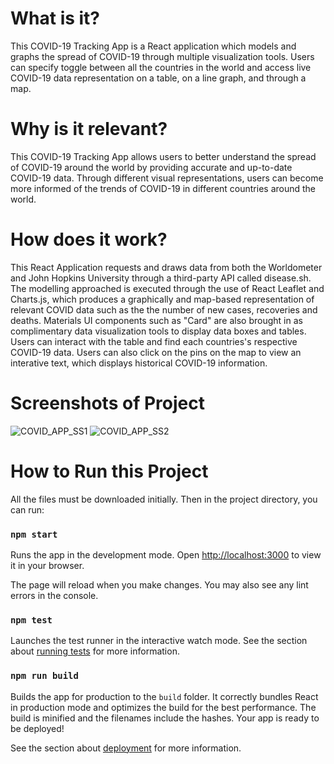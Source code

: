 # What is it?
This COVID-19 Tracking App is a React application which models and graphs the spread of COVID-19 through multiple visualization tools. Users can specify toggle between all the countries in the world and access live COVID-19 data representation on a table, on a line graph, and through a map.

# Why is it relevant?
This COVID-19 Tracking App allows users to better understand the spread of COVID-19 around the world by providing accurate and up-to-date COVID-19 data. Through different visual representations, users can become more informed of the trends of COVID-19 in different countries around the world.

# How does it work?
This React Application requests and draws data from both the Worldometer and John Hopkins University through a third-party API called disease.sh. The modelling approached is executed through the use of React Leaflet and Charts.js, which produces a graphically and map-based representation of relevant COVID data such as the the number of new cases, recoveries and deaths. Materials UI components such as "Card" are also brought in as complimentary data visualization tools to display data boxes and tables. Users can interact with the table and find each countries's respective COVID-19 data. Users can also click on the pins on the map to view an interative text, which displays historical COVID-19 information.

# Screenshots of Project
![COVID_APP_SS1](https://user-images.githubusercontent.com/70820857/159797395-e6aa2f69-e7e4-4eb2-a910-cfbd7297584e.png)
![COVID_APP_SS2](https://user-images.githubusercontent.com/70820857/159797431-afb3b47a-d021-4c60-a4b6-d300e424c105.png)

# How to Run this Project

All the files must be downloaded initially. Then in the project directory, you can run:

### `npm start`

Runs the app in the development mode. Open [http://localhost:3000](http://localhost:3000) to view it in your browser.

The page will reload when you make changes. You may also see any lint errors in the console.

### `npm test`

Launches the test runner in the interactive watch mode. See the section about [running tests](https://facebook.github.io/create-react-app/docs/running-tests) for more information.

### `npm run build`

Builds the app for production to the `build` folder. It correctly bundles React in production mode and optimizes the build for the best performance.
The build is minified and the filenames include the hashes. Your app is ready to be deployed!

See the section about [deployment](https://facebook.github.io/create-react-app/docs/deployment) for more information.
